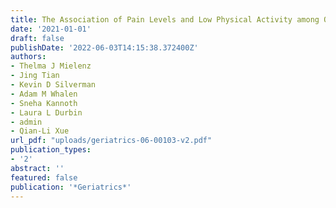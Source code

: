 ```yaml
---
title: The Association of Pain Levels and Low Physical Activity among Older Women
date: '2021-01-01'
draft: false
publishDate: '2022-06-03T14:15:38.372400Z'
authors:
- Thelma J Mielenz
- Jing Tian
- Kevin D Silverman
- Adam M Whalen
- Sneha Kannoth
- Laura L Durbin
- admin
- Qian-Li Xue
url_pdf: "uploads/geriatrics-06-00103-v2.pdf"
publication_types:
- '2'
abstract: ''
featured: false
publication: '*Geriatrics*'
---
```


